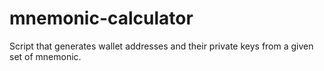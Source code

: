# mnemonic-calculator
 Script that generates wallet addresses and their private keys from a given set of mnemonic.
